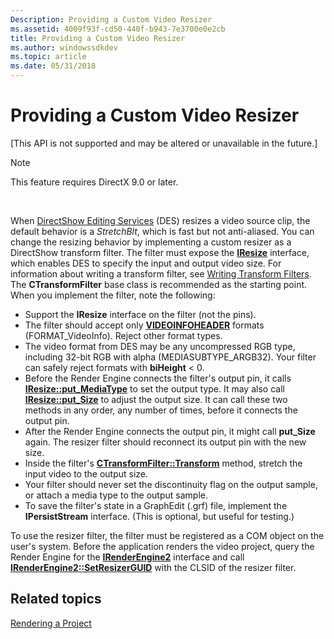 ```yaml
---
Description: Providing a Custom Video Resizer
ms.assetid: 4009f93f-cd50-440f-b943-7e3700e0e2cb
title: Providing a Custom Video Resizer
ms.author: windowssdkdev
ms.topic: article
ms.date: 05/31/2018
---
```


# Providing a Custom Video Resizer

\[This API is not supported and may be altered or unavailable in the future.\]

> [!Note]  
> This feature requires DirectX 9.0 or later.

 

When [DirectShow Editing Services](directshow-editing-services.md) (DES) resizes a video source clip, the default behavior is a *StretchBlt*, which is fast but not anti-aliased. You can change the resizing behavior by implementing a custom resizer as a DirectShow transform filter. The filter must expose the [**IResize**](iresize.md) interface, which enables DES to specify the input and output video size. For information about writing a transform filter, see [Writing Transform Filters](writing-transform-filters.md). The **CTransformFilter** base class is recommended as the starting point. When you implement the filter, note the following:

-   Support the **IResize** interface on the filter (not the pins).
-   The filter should accept only [**VIDEOINFOHEADER**](/windows/desktop/api/amvideo/ns-amvideo-tagvideoinfoheader) formats (FORMAT\_VideoInfo). Reject other format types.
-   The video format from DES may be any uncompressed RGB type, including 32-bit RGB with alpha (MEDIASUBTYPE\_ARGB32). Your filter can safely reject formats with **biHeight** < 0.
-   Before the Render Engine connects the filter's output pin, it calls [**IResize::put\_MediaType**](iresize-put-mediatype.md) to set the output type. It may also call [**IResize::put\_Size**](iresize-put-size.md) to adjust the output size. It can call these two methods in any order, any number of times, before it connects the output pin.
-   After the Render Engine connects the output pin, it might call **put\_Size** again. The resizer filter should reconnect its output pin with the new size.
-   Inside the filter's [**CTransformFilter::Transform**](ctransformfilter-transform.md) method, stretch the input video to the output size.
-   Your filter should never set the discontinuity flag on the output sample, or attach a media type to the output sample.
-   To save the filter's state in a GraphEdit (.grf) file, implement the **IPersistStream** interface. (This is optional, but useful for testing.)

To use the resizer filter, the filter must be registered as a COM object on the user's system. Before the application renders the video project, query the Render Engine for the [**IRenderEngine2**](irenderengine2.md) interface and call [**IRenderEngine2::SetResizerGUID**](irenderengine2-setresizerguid.md) with the CLSID of the resizer filter.

## Related topics

<dl> <dt>

[Rendering a Project](rendering-a-project.md)
</dt> </dl>

 

 



